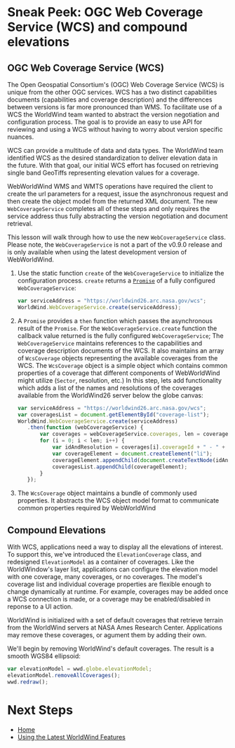 <style>
    iframe {
        width: 100 vw;
        height: 700px;
    }
</style>
# Sneak Peek: OGC Web Coverage Service (WCS) and compound elevations

## OGC Web Coverage Service (WCS)

The Open Geospatial Consortium's (OGC) Web Coverage Service (WCS) is unique from the other OGC services. WCS has a two distinct capabilities documents (capabilities and coverage description) and the differences between versions is far more pronounced than WMS. To facilitate use of a WCS the WorldWind team wanted to abstract the version negotiation and configuration process. The goal is to provide an easy to use API for reviewing and using a WCS without having to worry about version specific nuances.

WCS can provide a multitude of data and data types. The WorldWind team identified WCS as the desired standardization to deliver elevation data in the future. With that goal, our initial WCS effort has focused on retrieving single band GeoTiffs representing elevation values for a coverage.

WebWorldWind WMS and WMTS operations have required the client to create the url parameters for a request, issue the asynchronous request and then create the object model from the returned XML document. The new `WebCoverageService` completes all of these steps and only requires the service address thus fully abstracting the version negotiation and document retrieval.

This lesson will walk through how to use the new `WebCoverageService` class. Please note, the `WebCoverageService` is not a part of the v0.9.0 release and is only available when using the latest development version of WebWorldWind.

1. Use the static function `create` of the `WebCoverageService` to initialize the configuration process. `create` returns a [`Promise`](https://developer.mozilla.org/en-US/docs/Web/JavaScript/Reference/Global_Objects/Promise) of a fully configured `WebCoverageService`:

    ```javascript
    var serviceAddress = "https://worldwind26.arc.nasa.gov/wcs";
    WorldWind.WebCoverageService.create(serviceAddress);
    ```
    
2. A `Promise` provides a `then` function which passes the asynchronous result of the `Promise`. For the `WebCoverageService.create` function the callback value returned is the fully configured `WebCoverageService`; The `WebCoverageService` maintains references to the capabilities and coverage description documents of the WCS. It also maintains an array of `WcsCoverage` objects representing the available coverages from the WCS. The `WcsCoverage` object is a simple object which contains common properties of a coverage that different components of WebWorldWind might utilize (`Sector`, resolution, etc.) In this step, lets add functionality which adds a list of the names and resolutions of the coverages available from the WorldWind26 server below the globe canvas:

    ```javascript
    var serviceAddress = "https://worldwind26.arc.nasa.gov/wcs";
    var coveragesList = document.getElementById("coverage-list");
    WorldWind.WebCoverageService.create(serviceAddress)
       .then(function (webCoverageService) {
           var coverages = webCoverageService.coverages, len = coverages.length, i;
           for (i = 0; i < len; i++) {
               var idAndResolution = coverages[i].coverageId + " - " + coverages[i].resolution;
               var coverageElement = document.createElement("li");
               coverageElement.appendChild(document.createTextNode(idAndResolution));
               coveragesList.appendChild(coverageElement);
           }
       });
    ```

3. The `WcsCoverage` object maintains a bundle of commonly used properties. It abstracts the WCS object model format to communicate common properties required by WebWorldWind

## Compound Elevations

With WCS, applications need a way to display all the elevations of interest. To support this, we've introduced the `ElevationCoverage` class, and redesigned `ElevationModel` as a container of coverages. Like the WorldWindow's layer list, applications can configure the elevation model with one coverage, many coverages, or no coverages. The model's coverage list and individual coverage properties are flexible enough to change dynamically at runtime. For example, coverages may be added once a WCS connection is made, or a coverage may be enabled/disabled in reponse to a UI action.

WorldWind is initialized with a set of default coverages that retrieve terrain from the WorldWind servers at NASA Ames Research Center. Applications may remove these coverages, or agument them by adding their own.

We'll begin by removing WorldWind's default coverages. The result is a smooth WGS84 ellipsoid:

```javascript
var elevationModel = wwd.globe.elevationModel;
elevationModel.removeAllCoverages();
wwd.redraw();
```

<script async src="//jsfiddle.net/pdavidc/cexmpd1y/embed/"></script>

# Next Steps
    
* [Home](../../)
* [Using the Latest WorldWind Features](latest-features.html)
